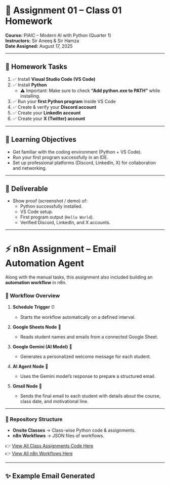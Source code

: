 # 📝 Assignment 01 – Class 01 Homework  

**Course:** PIAIC – Modern AI with Python (Quarter 1)  
**Instructors:** Sir Aneeq & Sir Hamza  
**Date Assigned:** August 17, 2025  

---

## 📌 Homework Tasks  

1. ✅ Install **Visual Studio Code (VS Code)**  
2. ✅ Install **Python**  
   - ⚠️ Important: Make sure to check **“Add python.exe to PATH”** while installing.  
3. ✅ Run your **first Python program** inside VS Code  
4. ✅ Create & verify your **Discord account**  
5. ✅ Create your **LinkedIn account**  
6. ✅ Create your **X (Twitter) account**  

---

## 🎯 Learning Objectives  

- Get familiar with the coding environment (Python + VS Code).  
- Run your first program successfully in an IDE.  
- Set up professional platforms (Discord, LinkedIn, X) for collaboration and networking.  

---

## 🚀 Deliverable  

- Show proof (screenshot / demo) of:  
  - Python successfully installed.  
  - VS Code setup.  
  - First program output (`Hello World`).  
  - Verified Discord, LinkedIn, and X accounts.  

---

# ⚡ n8n Assignment – Email Automation Agent  

Along with the manual tasks, this assignment also included building an **automation workflow** in n8n.  

### 📌 Workflow Overview  

1. **Schedule Trigger** ⏰  
   - Starts the workflow automatically on a defined interval.  

2. **Google Sheets Node** 📑  
   - Reads student names and emails from a connected Google Sheet.  

3. **Google Gemini (AI Model)** 🤖  
   - Generates a personalized welcome message for each student.  

4. **AI Agent Node** 🧠  
   - Uses the Gemini model’s response to prepare a structured email.  

5. **Gmail Node** 📧  
   - Sends the final email to each student with details about the course, class date, and motivational line.  

---

### 📂 Repository Structure  

- **Onsite Classes** → Class-wise Python code & assignments.  
- **n8n Workflows** → JSON files of workflows.  

👉 [View All Class Assignments Code Here](../onsite-classes)  
👉 [View All n8n Workflows Here](../workflows)  

---

## ✨ Example Email Generated  

